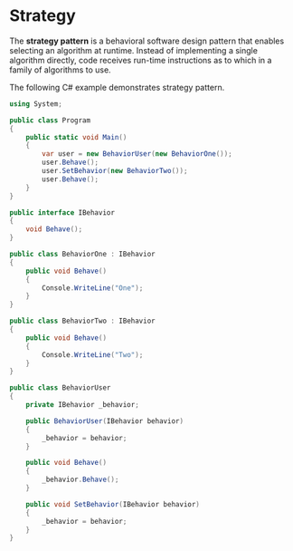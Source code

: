 # Strategy

The **strategy pattern** is a behavioral software design pattern that enables selecting an algorithm at runtime. Instead of implementing a single algorithm directly, code receives run-time instructions as to which in a family of algorithms to use.

The following C# example demonstrates strategy pattern.

```csharp
using System;

public class Program
{
    public static void Main()
    {
        var user = new BehaviorUser(new BehaviorOne());
        user.Behave();
        user.SetBehavior(new BehaviorTwo());
        user.Behave();
    }
}

public interface IBehavior
{
    void Behave();
}

public class BehaviorOne : IBehavior
{
    public void Behave()
    {
        Console.WriteLine("One");
    }
}

public class BehaviorTwo : IBehavior
{
    public void Behave()
    {
        Console.WriteLine("Two");
    }
}

public class BehaviorUser
{
    private IBehavior _behavior;

    public BehaviorUser(IBehavior behavior)
    {
        _behavior = behavior;
    }

    public void Behave()
    {
        _behavior.Behave();
    }

    public void SetBehavior(IBehavior behavior)
    {
        _behavior = behavior;
    }
}
```
